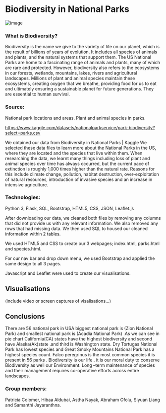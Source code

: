 # Biodiversity in National Parks
![image](https://user-images.githubusercontent.com/111711194/208638154-de75742d-5ba5-4900-8729-89ba8bf1dff6.png)


### What is Biodiversity?

Biodiversity is the name we give to the variety of life on our planet, which is the result of billions of years of evolution. It includes all species of animals and plants, and the natural systems that support them. 
The US National Parks are home to a fascinating range of animals and plants, many of which are rare and protected.
However, biodiversity also refers to the ecosystems in our forests, wetlands, mountains, lakes, rivers and agricultural landscapes.
Millions of plant and animal species maintain these ecosystems, creating oxygen that we breathe, providing food for us to eat and ultimately ensuring a sustainable planet for future generations.
They are essential to human survival.

### Source:

National park locations and areas.
Plant and animal species in parks.

https://www.kaggle.com/datasets/nationalparkservice/park-biodiversity?select=parks.csv

We obtained our data from Biodiversity in National Parks | Kaggle
We selected these data files to learn more about the National Parks in the US, where they are located and the species that live within them. 
When researching the data, we learnt many things including loss of plant and animal species over time has always occurred, but the current pace of extinction is roughly 1,000 times higher than the natural rate.
Reasons for this include climate change, pollution, habitat destruction, over-exploitation of natural resources, introduction of invasive species and an increase in intensive agriculture.


### Technologies: 
Python 3, Flask, SQL, Bootstrap, HTML5, CSS, JSON, Leaflet.js

After downloading our data, we cleaned both files by removing any columns that did not provide us with any relevant information.
We also removed any rows that had missing data.
We then used SQL to housed our cleaned information within 2 tables.

We used HTML5 and CSS to create our 3 webpages; index.html, parks.html and species.html.

For our nav bar and drop down menu, we used Bootstrap and applied the same design to all 3 pages.

Javascript and Leaflet were used to create our visualisations.


## Visualisations 

(include video or screen captures of visalisations...)

## Conclusions
There are 56 national park in USA  biggest national park is (Zion National Park) and  smallest national park is (Acadia National Park) .As we can see in pie chart California(CA) states have the highest biodiversity and second have Alaska(Ak)state .and third is Washington state. Dry Tortugas National Park has lowest species and Great Smoky Mountains National Park has a highest species count. Falco peregrinus is the most common species it is present in 56 parks . Biodiversity is our life . it is  our moral duty to conserve Biodiversity  as well our Environment. Long –term  maintenance of  species and their management requires co-operative efforts across  entire landscapes.




### Group members: 
Patricia Colomer, Hibaa Aldubai, Astha Nayak, Abraham Ofolu, Siyuan Liang and Samanthi Jayaranthna.
